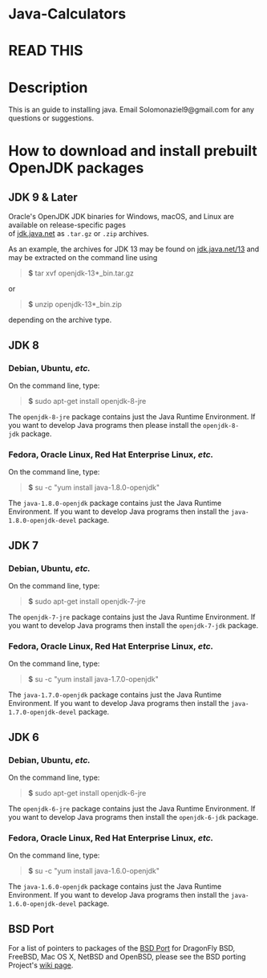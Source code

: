 # Java-Calculators
<h1> READ THIS </h1>

<h1> Description </h1>
  <p>This is an guide to installing java. Email Solomonaziel9@gmail.com for any questions or suggestions.</p>
  
<h1>How to download and install prebuilt OpenJDK packages</h1>
<h2>JDK 9 &amp; Later</h2>
<p>Oracle's OpenJDK JDK binaries for Windows, macOS, and Linux are available on release-specific pages of&nbsp;<a href="https://jdk.java.net/">jdk.java.net</a>&nbsp;as&nbsp;<code>.tar.gz</code>&nbsp;or&nbsp;<code>.zip</code>&nbsp;archives.</p>
<p>As an example, the archives for JDK 13 may be found on&nbsp;<a href="https://jdk.java.net/13">jdk.java.net/13</a>&nbsp;and may be extracted on the command line using</p>
<blockquote><strong>$</strong>&nbsp;tar xvf openjdk-13*_bin.tar.gz</blockquote>
<p>or</p>
<blockquote><strong>$</strong>&nbsp;unzip openjdk-13*_bin.zip</blockquote>
<p>depending on the archive type.</p>
<h2>JDK 8</h2>
<h3>Debian, Ubuntu,&nbsp;<em>etc.</em></h3>
<p>On the command line, type:</p>
<blockquote><strong>$</strong>&nbsp;sudo apt-get install openjdk-8-jre</blockquote>
<p>The&nbsp;<code>openjdk-8-jre</code>&nbsp;package contains just the Java Runtime Environment. If you want to develop Java programs then please install the&nbsp;<code>openjdk-8-jdk</code>&nbsp;package.</p>
<h3>Fedora, Oracle Linux, Red Hat Enterprise Linux,&nbsp;<em>etc.</em></h3>
<p>On the command line, type:</p>
<blockquote><strong>$</strong>&nbsp;su -c "yum install java-1.8.0-openjdk"</blockquote>
<p>The&nbsp;<code>java-1.8.0-openjdk</code>&nbsp;package contains just the Java Runtime Environment. If you want to develop Java programs then install the&nbsp;<code>java-1.8.0-openjdk-devel</code>&nbsp;package.</p>
<h2>JDK 7</h2>
<h3>Debian, Ubuntu,&nbsp;<em>etc.</em></h3>
<p>On the command line, type:</p>
<blockquote><strong>$</strong>&nbsp;sudo apt-get install openjdk-7-jre</blockquote>
<p>The&nbsp;<code>openjdk-7-jre</code>&nbsp;package contains just the Java Runtime Environment. If you want to develop Java programs then install the&nbsp;<code>openjdk-7-jdk</code>&nbsp;package.</p>
<h3>Fedora, Oracle Linux, Red Hat Enterprise Linux,&nbsp;<em>etc.</em></h3>
<p>On the command line, type:</p>
<blockquote><strong>$</strong>&nbsp;su -c "yum install java-1.7.0-openjdk"</blockquote>
<p>The&nbsp;<code>java-1.7.0-openjdk</code>&nbsp;package contains just the Java Runtime Environment. If you want to develop Java programs then install the&nbsp;<code>java-1.7.0-openjdk-devel</code>&nbsp;package.</p>
<h2>JDK 6</h2>
<h3>Debian, Ubuntu,&nbsp;<em>etc.</em></h3>
<p>On the command line, type:</p>
<blockquote><strong>$</strong>&nbsp;sudo apt-get install openjdk-6-jre</blockquote>
<p>The&nbsp;<code>openjdk-6-jre</code>&nbsp;package contains just the Java Runtime Environment. If you want to develop Java programs then install the&nbsp;<code>openjdk-6-jdk</code>&nbsp;package.</p>
<h3>Fedora, Oracle Linux, Red Hat Enterprise Linux,&nbsp;<em>etc.</em></h3>
<p>On the command line, type:</p>
<blockquote><strong>$</strong>&nbsp;su -c "yum install java-1.6.0-openjdk"</blockquote>
<p>The&nbsp;<code>java-1.6.0-openjdk</code>&nbsp;package contains just the Java Runtime Environment. If you want to develop Java programs then install the&nbsp;<code>java-1.6.0-openjdk-devel</code>&nbsp;package.</p>
<h2>BSD Port</h2>
<p>For a list of pointers to packages of the&nbsp;<a href="https://openjdk.java.net/projects/bsd-port/">BSD Port</a>&nbsp;for DragonFly BSD, FreeBSD, Mac OS X, NetBSD and OpenBSD, please see the BSD porting Project's&nbsp;<a href="https://wiki.openjdk.java.net/display/BSDPort/Main">wiki page</a>.</p>
